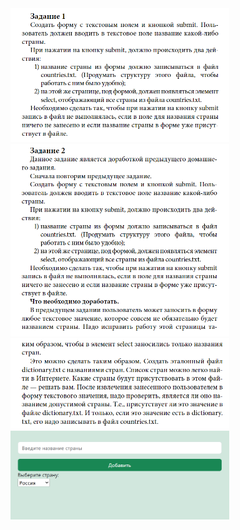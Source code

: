 <img src="image/Screenshot_1.png" alt="Окно приложения" width="350">
<img src="image/Screenshot_2.png" alt="Окно приложения" width="350">
<img src="image/Screenshot_3.png" alt="Окно приложения" width="350">
<img src="image/Screenshot_4.png" alt="Окно приложения" width="350">